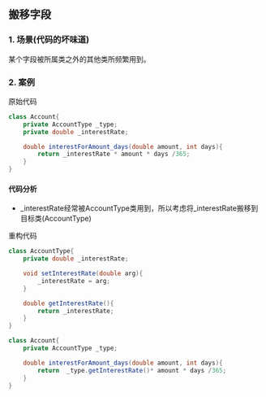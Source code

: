 ## 搬移字段

### 1. 场景(代码的坏味道)
某个字段被所属类之外的其他类所频繁用到。

### 2. 案例

原始代码
```java
class Account{
    private AccountType _type;
    private double _interestRate;

    double interestForAmount_days(double amount, int days){
        return _interestRate * amount * days /365;
    }
}
```

#### 代码分析
+ _interestRate经常被AccountType类用到，所以考虑将_interestRate搬移到目标类(AccountType)

重构代码
```java
class AccountType{
    private double _interestRate;

    void setInterestRate(double arg){
        _interestRate = arg;
    }

    double getInterestRate(){
        return _interestRate;
    }
}

class Account{
    private AccountType _type;

    double interestForAmount_days(double amount, int days){
        return  _type.getInterestRate()* amount * days /365;
    }
}

```

